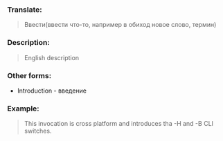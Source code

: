 ### Translate:
>Ввести(ввести что-то, например в обиход новое слово, термин)
### Description:
>English description 

### Other forms:
* Introduction - введение
### Example:
>This invocation is cross platform and introduces tha -H and -B CLI switches.
